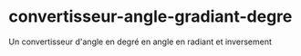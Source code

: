 # convertisseur-angle-gradiant-degre
Un convertisseur d'angle en degré en angle en radiant et inversement
